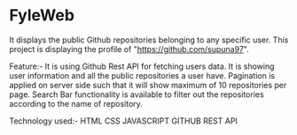 # FyleWeb
It displays the public Github repositories belonging to any specific user.
This project is displaying the profile of "https://github.com/supuna97".

Feature:-
It is using Github Rest API for fetching users data.
It is showing user information and all the public repositories a user have.
Pagination is applied on server side such that it will show maximum of 10 repositories per page.
Search Bar functionality is available to filter out the repositories according to the name of repository. 

Technology used:-
HTML
CSS
JAVASCRIPT
GITHUB REST API

